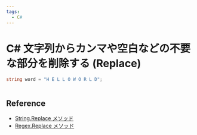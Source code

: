 ```yaml
---
tags:
  - C#
---
```


# C# 文字列からカンマや空白などの不要な部分を削除する (Replace)



```cs
string word = "H E L L O W O R L D";



```


## Reference
- [String.Replace メソッド](https://learn.microsoft.com/ja-jp/dotnet/api/system.string.replace?view=net-7.0)
- [Regex.Replace メソッド](https://learn.microsoft.com/ja-jp/dotnet/api/system.text.regularexpressions.regex.replace?view=net-7.0)